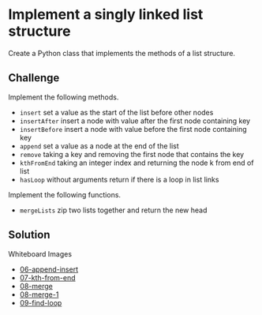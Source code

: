 # Implement a singly linked list structure
Create a Python class that implements the methods of a list structure.

## Challenge
Implement the following methods.

- `insert` set a value as the start of the list before other nodes
- `insertAfter` insert a node with value after the first node containing key
- `insertBefore` insert a node with value before the first node containing key
- `append` set a value as a node at the end of the list
- `remove` taking a key and removing the first node that contains the key
- `kthFromEnd` taking an integer index and returning the node k from end of list
- `hasLoop` without arguments return if there is a loop in list links

Implement the following functions.

- `mergeLists` zip two lists together and return the new head

## Solution
Whiteboard Images
- [06-append-insert](../assets/06-append-insert.jpg)
- [07-kth-from-end](../assets/07-kth-from-end.jpg)
- [08-merge](../assets/08-merge.jpg)
- [08-merge-1](../assets/08-merge-1.jpg)
- [09-find-loop](../assets/09-find-loop.jpg)
